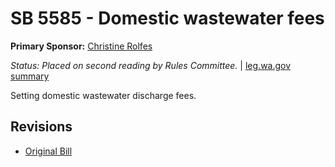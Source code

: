 # SB 5585 - Domestic wastewater fees
**Primary Sponsor:** [Christine Rolfes](/person/leg/christine.rolfes.md)

*Status: Placed on second reading by Rules Committee.* | [leg.wa.gov summary](https://app.leg.wa.gov/billsummary?BillNumber=5585&Year=2021)

Setting domestic wastewater discharge fees.

## Revisions
* [Original Bill](1/)